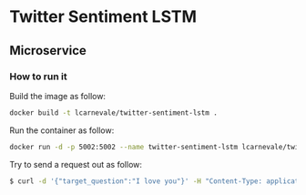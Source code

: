 # Twitter Sentiment LSTM

## Microservice

### How to run it
Build the image as follow:
```bash
docker build -t lcarnevale/twitter-sentiment-lstm .
```

Run the container as follow:
```bash
docker run -d -p 5002:5002 --name twitter-sentiment-lstm lcarnevale/twitter-sentiment-lstm
```

Try to send a request out as follow:
```bash
$ curl -d '{"target_question":"I love you"}' -H "Content-Type: application/json" -X POST http://localhost:5002/
```
